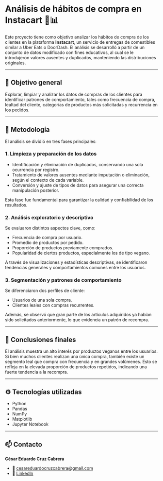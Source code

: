 # Análisis de hábitos de compra en Instacart 🛒📊

Este proyecto tiene como objetivo analizar los hábitos de compra de los clientes en la plataforma **Instacart**, un servicio de entregas de comestibles similar a Uber Eats o DoorDash. El análisis se desarrolló a partir de un conjunto de datos modificado con fines educativos, al cual se le introdujeron valores ausentes y duplicados, manteniendo las distribuciones originales.

---

## 📌 Objetivo general

Explorar, limpiar y analizar los datos de compras de los clientes para identificar patrones de comportamiento, tales como frecuencia de compra, lealtad del cliente, categorías de productos más solicitadas y recurrencia en los pedidos.

---

## 🧭 Metodología

El análisis se dividió en tres fases principales:

### 1. Limpieza y preparación de los datos

- Identificación y eliminación de duplicados, conservando una sola ocurrencia por registro.
- Tratamiento de valores ausentes mediante imputación o eliminación, según el contexto de cada variable.
- Conversión y ajuste de tipos de datos para asegurar una correcta manipulación posterior.

Esta fase fue fundamental para garantizar la calidad y confiabilidad de los resultados.

### 2. Análisis exploratorio y descriptivo

Se evaluaron distintos aspectos clave, como:

- Frecuencia de compra por usuario.
- Promedio de productos por pedido.
- Proporción de productos previamente comprados.
- Popularidad de ciertos productos, especialmente los de tipo vegano.

A través de visualizaciones y estadísticas descriptivas, se identificaron tendencias generales y comportamientos comunes entre los usuarios.

### 3. Segmentación y patrones de comportamiento

Se diferenciaron dos perfiles de cliente:

- Usuarios de una sola compra.
- Clientes leales con compras recurrentes.

Además, se observó que gran parte de los artículos adquiridos ya habían sido solicitados anteriormente, lo que evidencia un patrón de recompra.

---

## 🧠 Conclusiones finales

El análisis muestra un alto interés por productos veganos entre los usuarios. Si bien muchos clientes realizan una única compra, también existe un segmento leal que compra con frecuencia y en grandes volúmenes. Esto se refleja en la elevada proporción de productos repetidos, indicando una fuerte tendencia a la recompra.

---

## ⚙️ Tecnologías utilizadas

- Python  
- Pandas  
- NumPy  
- Matplotlib  
- Jupyter Notebook  

---

## 📫 Contacto

**César Eduardo Cruz Cabrera**  
- 📧 cesareduardocruzcabrera@gmail.com  
- 🔗 [LinkedIn](https://www.linkedin.com/in/cesar-eduardo-cruz-cabrera)

